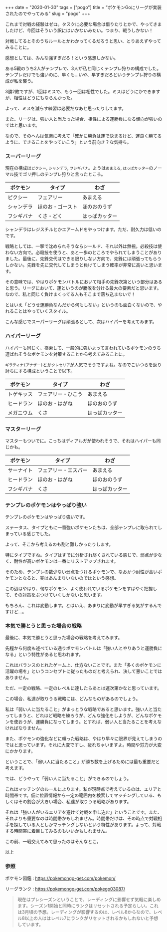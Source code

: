 +++
date = "2020-01-30"
tags = ["pogo"]
title = "ポケモンGoにリーグが実装されたのでやってみる"
slug = "pogo"
+++

これまで対戦の経験はゼロ。タスクに必要な場合は借りたりとかで、やってきましたけど、今回はそういう訳にはいかないみたい。つまり、戦うしかない！

対戦してるとそのうちルールとかわかってくるだろうと思い、とりあえずやってみることに。

感想としては、みんな強すぎだろ！という感想しかない。

ある5戦のうち2人がテンプレで、3人が私と同じくテンプレ狩りの構成でした。テンプレだけでも強いのに、早くも...いや、早すぎだろというテンプレ狩りの構成が私を襲う。

3勝2敗ですが、1回はミスで、もう一回は相性でした。ミスはどうにかできますが、相性はどうにもならんかった。

よって、ミスを減らす練習は必要だなあと思ったりしてます。

また、リーグは、強い人と当たった場合、相性による運勝負になる傾向が強いのではと思います。

なので、そのへんは気楽に考えて「確かに勝負は運で決まるけど、運良く勝てるように、できることをやっていこう」という前向き？な気持ち。

### スーパーリーグ

現在の構成は`ピクシー`, `シャンデラ`, `フシギバナ`。ようは`あまえる`, `はっぱカッター`のノーマル技でゴリ押しのテンプレ狩りと言ったところ。

|ポケモン|タイプ|わざ|
|---|---|---|
|ピクシー|フェアリー|あまえる|
|シャンデラ|ほのお・ゴースト|ほのおのうず|
|フシギバナ|くさ・どく|はっぱカッター|

シャンデラはレジスチルとかエアームドをやっつけます。ただ、耐久力は低いのです。

戦略としては、一撃で沈められそうならシールド、それ以外は無視。必殺技は使わない方向で。必殺技を使うと、あと一歩のところでやられてしまうことがありました。最後に、先鋒交代はできる限りしない方向で、先鋒には頑張ってもらうしかない。先鋒を先に交代してしまうと負けてしまう確率が非常に高いと思います。

その意味では、やはりポケモンバトルにおいて相手の先鋒次第という部分はあると思う。リーグにおいて、運というのが勝敗を分ける最大の要素だと思います。なので、私と同じく負けまくってる人もそこまで落ち込まないで！

とはいえ「どうせ運勝負なんだから何もしない」というのも面白くないので、やれることはやっていくスタイル。

こんな感じでスーパーリーグは頑張るとして、次はハイパーを考えてみます。

### ハイパーリーグ

ハイパーも同じく、検索して、一般的に強いよって言われているポケモンのうち選ばれそうなポケモンを対策することから考えてみることに。

`ギラティナ(アナザー)`とか`クレセリア`が人気でそうですよね。なのでこいつらを返り討ちにする構成ということで以下。

|ポケモン|タイプ|わざ|
|---|---|---|
|トゲキッス|フェアリー・ひこう|あまえる|
|ヒードラン|ほのお・はがね|ほのおのうず|
|メガニウム|くさ|はっぱカッター|

### マスターリーグ

マスターもついでに。こっちはディアルガが使われそうで、それはハイパーも同じかも。

|ポケモン|タイプ|わざ|
|---|---|---|
|サーナイト|フェアリー・エスパー|あまえる|
|ヒードラン|ほのお・はがね|ほのおのうず|
|フシギバナ|くさ|はっぱカッター|

### テンプレのポケモンはやっぱり強い

テンプレのポケモンはやっぱり強いです。

ステータス、タイプともに一番強いポケモンたちは、全部テンプレに取られてしまっている感じでした。

よって、そこから考えるのも割と難しかったりします。

特にタイプですね。タイプはすでに分析され尽くされている感じで、弱点が少なく、耐性が高いポケモンは一番にリストアップされます。

そのため、テンプレの数少ない弱点をつけるポケモンで、なおかつ耐性が高いポケモンとなると、実はあんまりいないのではという感想。

この辺はやはり、旬なポケモン、よく使われているポケモンをすばやく把握して、その対策をぶつけていくしかないと思います。

もちろん、これは変動します。とはいえ、あまりに変動が早すぎる気がするんですけど...。

### 本気で勝とうと思った場合の戦略

最後に、本気で勝とうと思った場合の戦略を考えてみます。

先程から何度も述べている通りポケモンバトルは「強い人とやりあうと運勝負になる」という特性があると思われます。

これはバランスのとれたゲーム上、仕方ないことです。また「多くのポケモンに活躍の場を」というコンセプトに従ったものだと考えられ、決して悪いことではありません。

ただ、一定の戦略、一定のレベルに達したらあとは運次第かなと思っています。

この場合、私達が取りうる戦略には、どんなものがあるのでしょう。

私は「弱い人に当たること」がまっとうな戦略であると思います。強い人と当たってしまうと、どれほど戦略を練ろうが、どんな強化をしようが、どんなポケモンを使おうが、運勝負になってしまう。とすれば、弱い人と当たることを考えなければなりません。

また、ポケモンの強化などに頼った戦略は、やはり早々に限界が見えてしまうのではと思っています。それに大変ですし、疲れちゃいますよ。時間や労力が大変にかかります。

ということで、「弱い人に当たること」が勝ち数を上げるためには最も重要だと考えます。

では、どうやって「弱い人に当たること」ができるのでしょう。

これはマッチングのルールによります。私が現時点で考えているのは、エリアと時間帯です。仮に位置情報から一定の範囲内を検索してマッチングしている、もしくはその割合が大きい場合、私達が取りうる戦略があります。

それは「強い人がいるエリアを避けて対戦を申し込む」ということです。また、それよりも重要なのは時間帯かもしれません。時間帯だけは、その時点で対戦相手を探している人としかマッチングしないという特性があります。よって、対戦する時間帯に着目してみるのもいいかもしれません。

この前、一戦交えてみて思ったのはそんなとこ。

以上

### 参照

ポケモン図鑑 : https://pokemongo-get.com/pokemon/

リーグランク : https://pokemongo-get.com/pokego03087/

> 現在はプレシーズンということで、レーディングに影響せず気軽に楽しめます。シーズン1開始と同時にランクはリセットされる予定らしい。これは3月頃の予想。レーディングが影響するのは、レベル8からなので、レベル8以上の人ははレベル7にランクがリセットされるかもしれないと予想しています。


